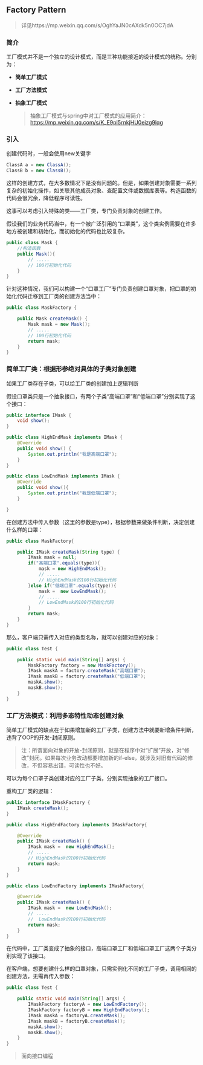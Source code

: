 ## Factory Pattern

> 详见https://mp.weixin.qq.com/s/OghYaJN0cAXdk5n0OC7jdA

### 简介

工厂模式并不是一个独立的设计模式，而是三种功能接近的设计模式的统称。分别为：

- **简单工厂模式**

- **工厂方法模式**

- **抽象工厂模式**

  

  > 抽象工厂模式与spring中对工厂模式的应用简介：https://mp.weixin.qq.com/s/K_E9pI5rnkjHU0eizg9lqg

### 引入

创建代码时，一般会使用new关键字

```java
ClassA a = new ClassA();
ClassB b = new ClassB();
```

这样的创建方式，在大多数情况下是没有问题的。但是，如果创建对象需要一系列复杂的初始化操作，如关联其他成员对象、查配置文件或数据库表等。构造函数的代码会很冗余，降低程序可读性。

这事可以考虑引入特殊的类——工厂类，专门负责对象的创建工作。

假设我们的业务代码当中，有一个被广泛引用的“口罩类”，这个类实例需要在许多地方被创建和初始化，而初始化的代码也比较复杂。

```java
public class Mask {
    //构造函数
    public Mask(){
        // .....
        // 100行初始化代码
    }
}
```

针对这种情况，我们可以构建一个“口罩工厂”专门负责创建口罩对象，把口罩的初始化代码迁移到工厂类的创建方法当中：

```java
public class MaskFactory {

    public Mask createMask() {
        Mask mask = new Mask();
        // .....
        // 100行初始化代码
        return mask;
    }
}
```

### 简单工厂类：根据形参绝对具体的子类对象创建

如果工厂类存在子类，可以给工厂类的创建加上逻辑判断

假设口罩类只是一个抽象接口，有两个子类“高端口罩”和“低端口罩”分别实现了这个接口：

```java
public interface IMask {
    void show();
}

public class HighEndMask implements IMask {
    @Override
    public void show() {
        System.out.println("我是高端口罩");
    }
}

public class LowEndMask implements IMask {
    @Override
    public void show(){
        System.out.println("我是低端口罩");
    }

}
```

在创建方法中传入参数（这里的参数是type），根据参数来做条件判断，决定创建什么样的口罩：

```java
public class MaskFactory{

    public IMask createMask(String type) {
        IMask mask = null;
        if("高端口罩".equals(type)){
            mask = new HighEndMask();
            // .....
            // HighEndMask的100行初始化代码
        }else if("低端口罩".equals(type)){
            mask =  new LowEndMask();
            // .....
            // LowEndMask的100行初始化代码
        }
        return mask;
    }
}
```

那么，客户端只需传入对应的类型名称，就可以创建对应的对象：

```java
public class Test {

    public static void main(String[] args) {
        MaskFactory factory = new MaskFactory();
        IMask maskA = factory.createMask("高端口罩");
        IMask maskB = factory.createMask("低端口罩");
        maskA.show();
        maskB.show();
    }
}
```

### 工厂方法模式：利用多态特性动态创建对象

简单工厂模式的缺点在于如果增加新的工厂子类，创建方法中就要新增条件判断，违背了OOP的开发-封闭原则。

> 注：所谓面向对象的开放-封闭原则，就是在程序中对“扩展”开放，对“修改”封闭。如果每次业务改动都要增加新的if-else，就涉及对旧有代码的修改，不但容易出错，可读性也不好。

可以为每个口罩子类创建对应的工厂子类，分别实现抽象的工厂接口。

重构工厂类的逻辑：

```java
public interface IMaskFactory {
    IMask createMask();
}

public class HighEndFactory implements IMaskFactory{

    @Override
    public IMask createMask() {
        IMask mask =  new HighEndMask();
        // .....
        // HighEndMask的100行初始化代码
        return mask;
    }
}

public class LowEndFactory implements IMaskFactory{

    @Override
    public IMask createMask() {
        IMask mask =  new LowEndMask();
        // .....
        //  LowEndMask的100行初始化代码
        return mask;
    }
}
```

在代码中，工厂类变成了抽象的接口，高端口罩工厂和低端口罩工厂这两个子类分别实现了该接口。

在客户端，想要创建什么样的口罩对象，只需实例化不同的工厂子类，调用相同的创建方法，无需再传入参数：

```java
public class Test {

    public static void main(String[] args) {
        IMaskFactory factoryA = new LowEndFactory();
        IMaskFactory factoryB = new HighEndFactory();
        IMask maskA = factoryA.createMask();
        IMask maskB = factoryB.createMask();
        maskA.show();
        maskB.show();
    }
}
```

> 面向接口编程